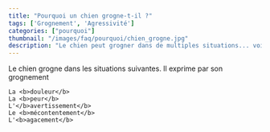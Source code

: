 ```yaml
---
title: "Pourquoi un chien grogne-t-il ?"
tags: ['Grognement', 'Agressivité']
categories: ["pourquoi"]
thumbnail: "/images/faq/pourquoi/chien_grogne.jpg"
description: "Le chien peut grogner dans de multiples situations... voici les plus importantes."
---
```


Le chien grogne dans les situations suivantes. Il exprime par son grognement

    La <b>douleur</b>
    La <b>peur</b>
    L'</b>avertissement</b>
    Le <b>mécontentement</b>
    L'<b>agacement</b>